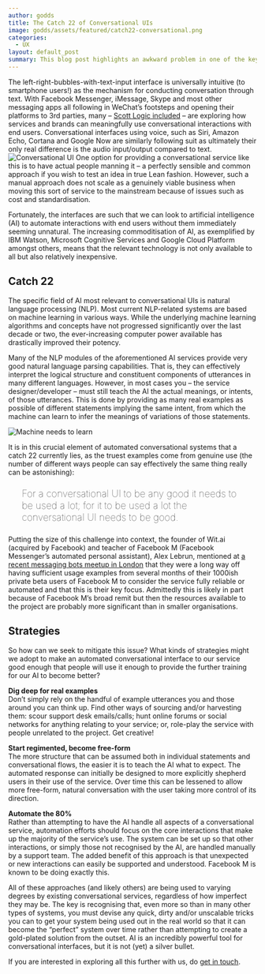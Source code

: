 ```yaml
---
author: godds
title: The Catch 22 of Conversational UIs
image: godds/assets/featured/catch22-conversational.png
categories:
  - UX
layout: default_post
summary: This blog post highlights an awkward problem in one of the key building blocks of an automated conversational UI and suggests a few strategies for how to deal with it.
---
```


The left-right-bubbles-with-text-input interface is universally intuitive (to smartphone users!) as the mechanism for conducting conversation through text.  With Facebook Messenger, iMessage, Skype and most other messaging apps all following in WeChat’s footsteps and opening their platforms to 3rd parties, many – [Scott Logic included](http://blog.scottlogic.com/2016/05/18/make-banking-talk.html) – are exploring how services and brands can meaningfully use conversational interactions with end users.  Conversational interfaces using voice, such as Siri, Amazon Echo, Cortana and Google Now are similarly following suit as ultimately their only real difference is the audio input/output compared to text.
<img class="aligncenter" src="{{ site.github.url }}/godds/assets/conversational-ui.png" alt="Conversational UI" />
One option for providing a conversational service like this is to have actual people manning it &ndash; a perfectly sensible and common approach if you wish to test an idea in true Lean fashion.  However, such a manual approach does not scale as a genuinely viable business when moving this sort of service to the mainstream because of issues such as cost and standardisation.

Fortunately, the interfaces are such that we can look to artificial intelligence (AI) to automate interactions with end users without them immediately seeming unnatural. The increasing commoditisation of AI, as exemplified by IBM Watson, Microsoft Cognitive Services and Google Cloud Platform amongst others, means that the relevant technology is not only available to all but also relatively inexpensive.

## Catch 22

The specific field of AI most relevant to conversational UIs is natural language processing (NLP). Most current NLP-related systems are based on machine learning in various ways. While the underlying machine learning algorithms and concepts have not progressed significantly over the last decade or two, the ever-increasing computer power available has drastically improved their potency.

Many of the NLP modules of the aforementioned AI services provide very good natural language parsing capabilities. That is, they can effectively interpret the logical structure and constituent components of utterances in many different languages. However, in most cases you &ndash; the service designer/developer &ndash; must still teach the AI the actual meanings, or intents, of those utterances. This is done by providing as many real examples as possible of different statements implying the same intent, from which the machine can learn to infer the meanings of variations of those statements.

<img class="aligncenter" src="{{ site.github.url }}/godds/assets/thick-robot.png" alt="Machine needs to learn" />

It is in this crucial element of automated conversational systems that a catch 22 currently lies, as the truest examples come from genuine use (the number of different ways people can say effectively the same thing really can be astonishing):

<p style="font-size: 140%; font-weight: 100; margin: 1.2em 1.4em;">
For a conversational UI to be any good it needs to be used a lot; for it to be used a lot the conversational UI needs to be good.
</p>

Putting the size of this challenge into context, the founder of Wit.ai (acquired by Facebook) and teacher of Facebook M (Facebook Messenger’s automated personal assistant), Alex Lebrun, mentioned at [a recent messaging bots meetup in London](http://www.meetup.com/Messaging-Bots-London/events/231040163/) that they were a long way off having sufficient usage examples from several months of their 1000ish private beta users of Facebook M to consider the service fully reliable or automated and that this is their key focus. Admittedly this is likely in part because of Facebook M’s broad remit but then the resources available to the project are probably more significant than in smaller organisations.

## Strategies

So how can we seek to mitigate this issue? What kinds of strategies might we adopt to make an automated conversational interface to our service good enough that people will use it enough to provide the further training for our AI to become better?

**Dig deep for real examples**  
Don’t simply rely on the handful of example utterances you and those around you can think up. Find other ways of sourcing and/or harvesting them: scour support desk emails/calls; hunt online forums or social networks for anything relating to your service; or, role-play the service with people unrelated to the project. Get creative!

**Start regimented, become free-form**  
The more structure that can be assumed both in individual statements and conversational flows, the easier it is to teach the AI what to expect. The automated response can initially be designed to more explicitly shepherd users in their use of the service. Over time this can be lessened to allow more free-form, natural conversation with the user taking more control of its direction.

**Automate the 80%**  
Rather than attempting to have the AI handle all aspects of a conversational service, automation efforts should focus on the core interactions that make up the majority of the service’s use. The system can be set up so that other interactions, or simply those not recognised by the AI, are handled manually by a support team. The added benefit of this approach is that unexpected or new interactions can easily be supported and understood. Facebook M is known to be doing exactly this.

All of these approaches (and likely others) are being used to varying degrees by existing conversational services, regardless of how imperfect they may be. The key is recognising that, even more so than in many other types of systems, you must devise any quick, dirty and/or unscalable tricks you can to get your system being used out in the real world so that it can become the “perfect” system over time rather than attempting to create a gold-plated solution from the outset. AI is an incredibly powerful tool for conversational interfaces, but it is not (yet) a silver bullet.

If you are interested in exploring all this further with us, do <a href="mailto:enquiries@scottlogic.co.uk?subject=Conversational%20Commerce">get in touch</a>.
